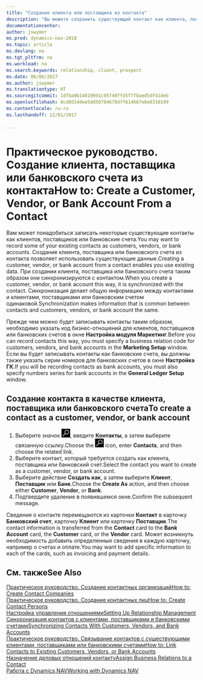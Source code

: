 ```yaml
---
title: "Создание клиента или поставщика из контакта"
description: "Вы можете сохранить существующий контакт как клиента, поставщика или банковский счет с помощью имеющихся данных и указав деловое отношение."
documentationcenter: 
author: jswymer
ms.prod: dynamics-nav-2018
ms.topic: article
ms.devlang: na
ms.tgt_pltfrm: na
ms.workload: na
ms.search.keywords: relationship, client, prospect
ms.date: 06/06/2017
ms.author: jswymer
ms.translationtype: HT
ms.sourcegitcommit: 1dfba8b14019991c95f40ffd5f7fbaed5df414eb
ms.openlocfilehash: 0cd8d14dee5dd50704678dff614667e6e8310199
ms.contentlocale: ru-ru
ms.lasthandoff: 12/01/2017

---
```

# <a name="how-to-create-a-customer-vendor-or-bank-account-from-a-contact"></a><span data-ttu-id="18d2c-103">Практическое руководство. Создание клиента, поставщика или банковского счета из контакта</span><span class="sxs-lookup"><span data-stu-id="18d2c-103">How to: Create a Customer, Vendor, or Bank Account From a Contact</span></span>
<span data-ttu-id="18d2c-104">Вам может понадобиться записать некоторые существующие контакты как клиентов, поставщиков или банковские счета.</span><span class="sxs-lookup"><span data-stu-id="18d2c-104">You may want to record some of your existing contacts as customers, vendors, or bank accounts.</span></span> <span data-ttu-id="18d2c-105">Создание клиента, поставщика или банковского счета из контакта позволяет использовать существующие данные.</span><span class="sxs-lookup"><span data-stu-id="18d2c-105">Creating a customer, vendor, or bank account from a contact enables you use existing data.</span></span> <span data-ttu-id="18d2c-106">При создании клиента, поставщика или банковского счета таким образом они синхронизируются с контактом.</span><span class="sxs-lookup"><span data-stu-id="18d2c-106">When you create a customer, vendor, or bank account this way, it is synchronized with the contact.</span></span> <span data-ttu-id="18d2c-107">Синхронизация делает общую информацию между контактами и клиентами, поставщиками или банковским счетом одинаковой.</span><span class="sxs-lookup"><span data-stu-id="18d2c-107">Synchronization makes information that is common between contacts and customers, vendors, or bank account the same.</span></span>

<span data-ttu-id="18d2c-108">Прежде чем можно будет записывать контакты таким образом, необходимо указать код бизнес-отношений для клиентов, поставщиков или банковских счетов в окне **Настройка модуля Маркетинг**.</span><span class="sxs-lookup"><span data-stu-id="18d2c-108">Before you can record contacts this way, you must specify a business relation code for customers, vendors, and bank accounts in the **Marketing Setup** window.</span></span> <span data-ttu-id="18d2c-109">Если вы будет записывать контакты как банковские счета, вы должны также указать серии номеров для банковских счетов в окне **Настройка ГК**.</span><span class="sxs-lookup"><span data-stu-id="18d2c-109">If you will be recording contacts as bank accounts, you must also specify numbers series for bank accounts in the **General Ledger Setup** window.</span></span>

## <a name="to-create-a-contact-as-a-customer-vendor-or-bank-account"></a><span data-ttu-id="18d2c-110">Создание контакта в качестве клиента, поставщика или банковского счета</span><span class="sxs-lookup"><span data-stu-id="18d2c-110">To create a contact as a customer, vendor, or bank account</span></span>
1. <span data-ttu-id="18d2c-111">Выберите значок ![Поиск страницы или отчета](media/ui-search/search_small.png "Значок поиска страницы или отчета"), введите **Контакты**, а затем выберите связанную ссылку.</span><span class="sxs-lookup"><span data-stu-id="18d2c-111">Choose the ![Search for Page or Report](media/ui-search/search_small.png "Search for Page or Report icon") icon, enter **Contacts**, and then choose the related link.</span></span>
2. <span data-ttu-id="18d2c-112">Выберите контакт, который требуется создать как клиента, поставщика или банковский счет.</span><span class="sxs-lookup"><span data-stu-id="18d2c-112">Select the contact you want to create as a customer, vendor, or bank account.</span></span>
3. <span data-ttu-id="18d2c-113">Выберите действие **Создать как**, а затем выберите **Клиент**, **Поставщик** или **Банк**.</span><span class="sxs-lookup"><span data-stu-id="18d2c-113">Choose the **Create As** action, and then choose either **Customer**, **Vendor**, or **Bank**.</span></span>
4. <span data-ttu-id="18d2c-114">Подтвердите удаление в появившемся окне.</span><span class="sxs-lookup"><span data-stu-id="18d2c-114">Confirm the subsequent message.</span></span>

<span data-ttu-id="18d2c-115">Сведения о контакте перемещаются из карточки **Контакт** в карточку **Банковский счет**, карточку **Клиент** или карточку **Поставщик**.</span><span class="sxs-lookup"><span data-stu-id="18d2c-115">The contact information is transferred from the **Contact** card to the **Bank Account** card, the **Customer** card, or the **Vendor** card.</span></span> <span data-ttu-id="18d2c-116">Может возникнуть необходимость добавить определенные сведения в каждую карточку, например о счетах и оплате.</span><span class="sxs-lookup"><span data-stu-id="18d2c-116">You may want to add specific information to each of the cards, such as invoicing and payment details.</span></span>

## <a name="see-also"></a><span data-ttu-id="18d2c-117">См. также</span><span class="sxs-lookup"><span data-stu-id="18d2c-117">See Also</span></span>
[<span data-ttu-id="18d2c-118">Практическое руководство. Создание контактных организаций</span><span class="sxs-lookup"><span data-stu-id="18d2c-118">How to: Create Contact Companies</span></span>](marketing-create-contact-companies.md)  
[<span data-ttu-id="18d2c-119">Практическое руководство. Создание контактных лиц</span><span class="sxs-lookup"><span data-stu-id="18d2c-119">How to: Create Contact Persons</span></span>](marketing-create-contact-persons.md)  
[<span data-ttu-id="18d2c-120">Настройка управления отношениями</span><span class="sxs-lookup"><span data-stu-id="18d2c-120">Setting Up Relationship Management</span></span>](marketing-setup-marketing.md)  
[<span data-ttu-id="18d2c-121">Синхронизация контактов с клиентами, поставщиками и банковскими счетами</span><span class="sxs-lookup"><span data-stu-id="18d2c-121">Synchronizing Contacts With Customers, Vendors, and Bank Accounts</span></span>](marketing-synchronize-contacts-customers-vendors-bank-accounts.md)  
[<span data-ttu-id="18d2c-122">Практическое руководство. Связывание контактов с существующими клиентами, поставщиками или банковскими счетами</span><span class="sxs-lookup"><span data-stu-id="18d2c-122">How to: Link Contacts to Existing Customers, Vendors, or Bank Accounts</span></span>](marketing-how-link-contact.md)  
[<span data-ttu-id="18d2c-123">Назначение деловых отношений контакту</span><span class="sxs-lookup"><span data-stu-id="18d2c-123">Assign Business Relations to a Contact</span></span>](marketing-business-relations.md#AssignBusRelContact)  
[<span data-ttu-id="18d2c-124">Работа с Dynamics NAV</span><span class="sxs-lookup"><span data-stu-id="18d2c-124">Working with Dynamics NAV</span></span>](ui-work-product.md)

